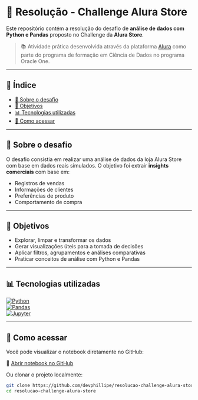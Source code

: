 # 🛒 Resolução - Challenge Alura Store

Este repositório contém a resolução do desafio de **análise de dados com Python e Pandas** proposto no Challenge da **Alura Store**.

> 📚 Atividade prática desenvolvida através da plataforma [Alura](https://www.alura.com.br/) como parte do programa de formação em Ciência de Dados no programa Oracle One.

---

## 🔖 Índice

- [🧠 Sobre o desafio](#-sobre-o-desafio)
- [📌 Objetivos](#-objetivos)
- [📊 Tecnologias utilizadas](#-tecnologias-utilizadas)
- [📂 Como acessar](#-como-acessar)

---

## 🧠 Sobre o desafio

O desafio consistia em realizar uma análise de dados da loja Alura Store com base em dados reais simulados. O objetivo foi extrair **insights comerciais** com base em:

- Registros de vendas
- Informações de clientes
- Preferências de produto
- Comportamento de compra

---

## 📌 Objetivos

- Explorar, limpar e transformar os dados
- Gerar visualizações úteis para a tomada de decisões
- Aplicar filtros, agrupamentos e análises comparativas
- Praticar conceitos de análise com Python e Pandas

---

## 📊 Tecnologias utilizadas

[![Python](https://img.shields.io/badge/Python-3776AB?style=for-the-badge&logo=python&logoColor=white)](https://www.python.org)  
[![Pandas](https://img.shields.io/badge/Pandas-150458?style=for-the-badge&logo=pandas&logoColor=white)](https://pandas.pydata.org)  
[![Jupyter](https://img.shields.io/badge/Jupyter-F37626?style=for-the-badge&logo=jupyter&logoColor=white)](https://jupyter.org)

---

## 📂 Como acessar

Você pode visualizar o notebook diretamente no GitHub:

🔗 [Abrir notebook no GitHub](https://github.com/devphillipe/resolucao-challenge-alura-store/blob/main/Resolu%C3%A7%C3%A3o_Challenge_Alura_Store.ipynb)

Ou clonar o projeto localmente:

```bash
git clone https://github.com/devphillipe/resolucao-challenge-alura-store.git
cd resolucao-challenge-alura-store
